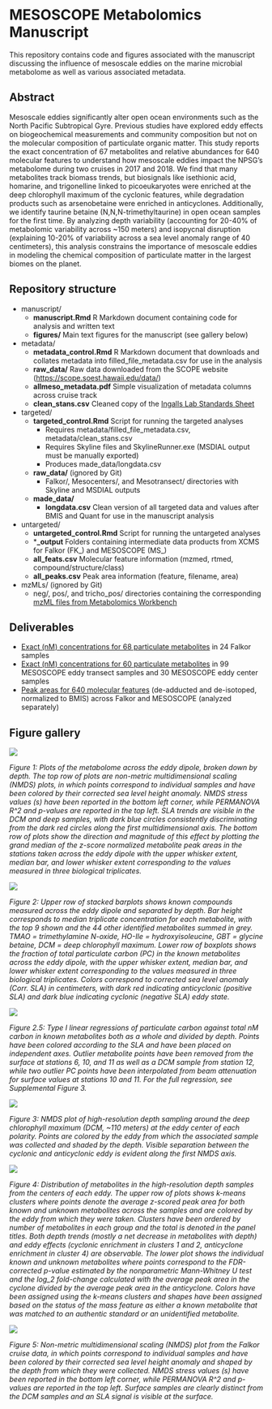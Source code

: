 # MESOSCOPE Metabolomics Manuscript

This repository contains code and figures associated with the manuscript discussing the influence of mesoscale eddies on the marine microbial metabolome as well as various associated metadata.

## Abstract
Mesoscale eddies significantly alter open ocean environments such as the North Pacific Subtropical Gyre. Previous studies have explored eddy effects on biogeochemical measurements and community composition but not on the molecular composition of particulate organic matter. This study reports the exact concentration of 67 metabolites and relative abundances for 640 molecular features to understand how mesoscale eddies impact the NPSG’s metabolome during two cruises in 2017 and 2018. We find that many metabolites track biomass trends, but biosignals like isethionic acid, homarine, and trigonelline linked to picoeukaryotes were enriched at the deep chlorophyll maximum of the cyclonic features, while degradation products such as arsenobetaine were enriched in anticyclones. Additionally, we identify taurine betaine (N,N,N-trimethyltaurine) in open ocean samples for the first time. By analyzing depth variability (accounting for 20-40% of metabolomic variability across ~150 meters) and isopycnal disruption (explaining 10-20% of variability across a sea level anomaly range of 40 centimeters), this analysis constrains the importance of mesoscale eddies in modeling the chemical composition of particulate matter in the largest biomes on the planet.

## Repository structure

  - manuscript/
    - **manuscript.Rmd** R Markdown document containing code for analysis and written text
    - **figures/** Main text figures for the manuscript (see gallery below)
  - metadata/
    - **metadata_control.Rmd** R Markdown document that downloads and collates metadata into filled_file_metadata.csv for use in the analysis
    - **raw_data/** Raw data downloaded from the SCOPE website (https://scope.soest.hawaii.edu/data/)
    - **allmeso_metadata.pdf** Simple visualization of metadata columns across cruise track
    - **clean_stans.csv** Cleaned copy of the [Ingalls Lab Standards Sheet](https://github.com/IngallsLabUW/Ingalls_Standards)
  - targeted/
    - **targeted_control.Rmd** Script for running the targeted analyses
      - Requires metadata/filled_file_metadata.csv, metadata/clean_stans.csv
      - Requires Skyline files and SkylineRunner.exe (MSDIAL output must be manually exported)
      - Produces made_data/longdata.csv
    - **raw_data/** (ignored by Git)
      - Falkor/, Mesocenters/, and Mesotransect/ directories with Skyline and MSDIAL outputs
    - **made_data/**
      - **longdata.csv** Clean version of all targeted data and values after BMIS and Quant for use in the manuscript analysis
  - untargeted/
    - **untargeted_control.Rmd** Script for running the untargeted analyses
    - ***_output** Folders containing intermediate data products from XCMS for Falkor (FK_) and MESOSCOPE (MS_)
    - **all_feats.csv** Molecular feature information (mzmed, rtmed, compound/structure/class)
    - **all_peaks.csv** Peak area information (feature, filename, area)
  - mzMLs/ (ignored by Git)
    - neg/, pos/, and tricho_pos/ directories containing the corresponding [mzML files from Metabolomics Workbench](http://dx.doi.org/10.21228/M82719)

## Deliverables

  - [Exact (nM) concentrations for 68 particulate metabolites](https://github.com/wkumler/MesoscopeMetabolomicsManuscript/blob/master/targeted/Falkor_Targeted_nM.xlsx) in 24 Falkor samples
  - [Exact (nM) concentrations for 60 particulate metabolites](https://github.com/wkumler/MesoscopeMetabolomicsManuscript/blob/master/targeted/Falkor_Targeted_nM.xlsx) in 99 MESOSCOPE eddy transect samples and 30 MESOSCOPE eddy center samples
  - [Peak areas for 640 molecular features](https://github.com/wkumler/MesoscopeMetabolomicsManuscript/blob/master/untargeted/all_peaks.csv) (de-adducted and de-isotoped, normalized to BMIS) across Falkor and MESOSCOPE (analyzed separately)

## Figure gallery

![](https://github.com/wkumler/MesoscopeMetabolomicsManuscript/blob/master/manuscript/figures/nmds_and_med_metab.png)

*Figure 1: Plots of the metabolome across the eddy dipole, broken down by depth. The top row of plots are non-metric multidimensional scaling (NMDS) plots, in which points correspond to individual samples and have been colored by their corrected sea level height anomaly. NMDS stress values (s) have been reported in the bottom left corner, while PERMANOVA R^2 and p-values are reported in the top left. SLA trends are visible in the DCM and deep samples, with dark blue circles consistently discriminating from the dark red circles along the first multidimensional axis. The bottom row of plots show the direction and magnitude of this effect by plotting the grand median of the z-score normalized metabolite peak areas in the stations taken across the eddy dipole with the upper whisker extent, median bar, and lower whisker extent corresponding to the values measured in three biological triplicates.*

![](https://github.com/wkumler/MesoscopeMetabolomicsManuscript/blob/master/manuscript/figures/targ_gp_w_sla_frac.png)

*Figure 2: Upper row of stacked barplots shows known compounds measured across the eddy dipole and separated by depth. Bar height corresponds to median triplicate concentration for each metabolite, with the top 9 shown and the 44 other identified metabolites summed in grey. TMAO = trimethylamine N-oxide, HO-Ile = hydroxyisoleucine, GBT = glycine betaine, DCM = deep chlorophyll maximum. Lower row of boxplots shows the fraction of total particulate carbon (PC) in the known metabolites across the eddy dipole, with the upper whisker extent, median bar, and lower whisker extent corresponding to the values measured in three biological triplicates. Colors correspond to corrected sea level anomaly (Corr. SLA) in centimeters, with dark red indicating anticyclonic (positive SLA) and dark blue indicating cyclonic (negative SLA) eddy state.*

![](https://github.com/wkumler/MesoscopeMetabolomicsManuscript/blob/master/manuscript/figures/comb_pcnm_plot.png)

*Figure 2.5: Type I linear regressions of particulate carbon against total nM carbon in known metabolites both as a whole and divided by depth. Points have been colored according to the SLA and have been placed on independent axes. Outlier metabolite points have been removed from the surface at stations 6, 10, and 11 as well as a DCM sample from station 12, while two outlier PC points have been interpolated from beam attenuation for surface values at stations 10 and 11. For the full regression, see Supplemental Figure 3.*

![](https://github.com/wkumler/MesoscopeMetabolomicsManuscript/blob/master/manuscript/figures/MC_nmds_gp.png)

*Figure 3: NMDS plot of high-resolution depth sampling around the deep chlorophyll maximum (DCM, ~110 meters) at the eddy center of each polarity. Points are colored by the eddy from which the associated sample was collected and shaded by the depth. Visible separation between the cyclonic and anticyclonic eddy is evident along the first NMDS axis.*

![](https://github.com/wkumler/MesoscopeMetabolomicsManuscript/blob/master/manuscript/figures/kclust_volcano_gp.png)

*Figure 4: Distribution of metabolites in the high-resolution depth samples from the centers of each eddy. The upper row of plots shows k-means clusters where points denote the average z-scored peak area for both known and unknown metabolites across the samples and are colored by the eddy from which they were taken. Clusters have been ordered by number of metabolites in each group and the total is denoted in the panel titles. Both depth trends (mostly a net decrease in metabolites with depth) and eddy effects (cyclonic enrichment in clusters 1 and 2, anticyclone enrichment in cluster 4) are observable. The lower plot shows the individual known and unknown metabolites where points correspond to the FDR-corrected p-value estimated by the nonparametric Mann-Whitney U test and the log_2 fold-change calculated with the average peak area in the cyclone divided by the average peak area in the anticyclone. Colors have been assigned using the k-means clusters and shapes have been assigned based on the status of the mass feature as either a known metabolite that was matched to an authentic standard or an unidentified metabolite.*

![](https://github.com/wkumler/MesoscopeMetabolomicsManuscript/blob/master/manuscript/figures/fk_nmdsplot.png)

*Figure 5: Non-metric multidimensional scaling (NMDS) plot from the Falkor cruise data, in which points correspond to individual samples and have been colored by their corrected sea level height anomaly and shaped by the depth from which they were collected. NMDS stress values (s) have been reported in the bottom left corner, while PERMANOVA R^2 and p-values are reported in the top left. Surface samples are clearly distinct from the DCM samples and an SLA signal is visible at the surface.*
